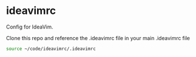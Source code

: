 # ideavimrc
Config for IdeaVim.

Clone this repo and reference the .ideavimrc file in your main .ideavimrc file

```bash
source ~/code/ideavimrc/.ideavimrc
```
